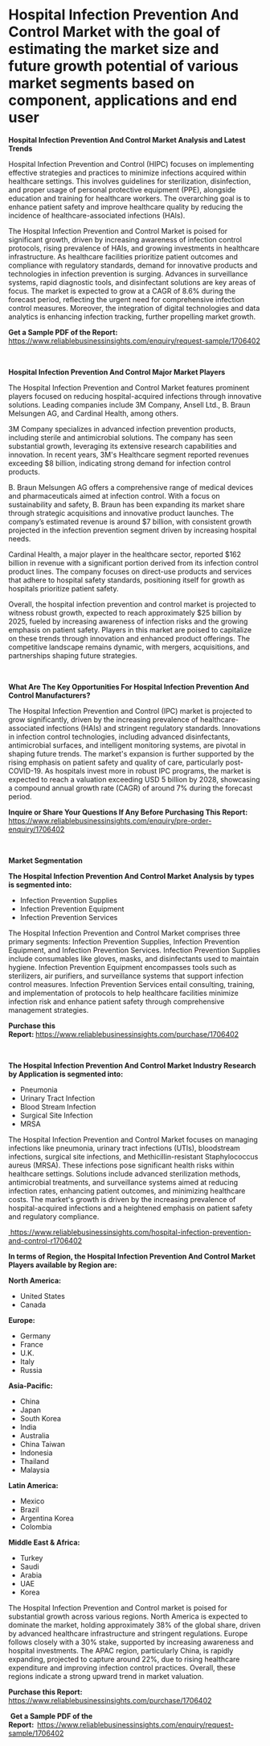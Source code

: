 <p><h1>Hospital Infection Prevention And Control Market with the goal of estimating the market size and future growth potential of various market segments based on component, applications and end user</h1></p><p><strong>Hospital Infection Prevention And Control Market Analysis and Latest Trends</strong></p>
<p><p>Hospital Infection Prevention and Control (HIPC) focuses on implementing effective strategies and practices to minimize infections acquired within healthcare settings. This involves guidelines for sterilization, disinfection, and proper usage of personal protective equipment (PPE), alongside education and training for healthcare workers. The overarching goal is to enhance patient safety and improve healthcare quality by reducing the incidence of healthcare-associated infections (HAIs).</p><p>The Hospital Infection Prevention and Control Market is poised for significant growth, driven by increasing awareness of infection control protocols, rising prevalence of HAIs, and growing investments in healthcare infrastructure. As healthcare facilities prioritize patient outcomes and compliance with regulatory standards, demand for innovative products and technologies in infection prevention is surging. Advances in surveillance systems, rapid diagnostic tools, and disinfectant solutions are key areas of focus. The market is expected to grow at a CAGR of 8.6% during the forecast period, reflecting the urgent need for comprehensive infection control measures. Moreover, the integration of digital technologies and data analytics is enhancing infection tracking, further propelling market growth.</p></p>
<p><strong>Get a Sample PDF of the Report:&nbsp;</strong> <a href="https://www.reliablebusinessinsights.com/enquiry/request-sample/1706402?utm_campaign=84&utm_medium=2&utm_source=Github&utm_content=ia&utm_term=12042025&utm_id=hospital-infection-prevention-and-control">https://www.reliablebusinessinsights.com/enquiry/request-sample/1706402</a></p>
<p>&nbsp;</p>
<p><strong>Hospital Infection Prevention And Control Major Market Players</strong></p>
<p><p>The Hospital Infection Prevention and Control Market features prominent players focused on reducing hospital-acquired infections through innovative solutions. Leading companies include 3M Company, Ansell Ltd., B. Braun Melsungen AG, and Cardinal Health, among others.</p><p>3M Company specializes in advanced infection prevention products, including sterile and antimicrobial solutions. The company has seen substantial growth, leveraging its extensive research capabilities and innovation. In recent years, 3M's Healthcare segment reported revenues exceeding $8 billion, indicating strong demand for infection control products.</p><p>B. Braun Melsungen AG offers a comprehensive range of medical devices and pharmaceuticals aimed at infection control. With a focus on sustainability and safety, B. Braun has been expanding its market share through strategic acquisitions and innovative product launches. The company’s estimated revenue is around $7 billion, with consistent growth projected in the infection prevention segment driven by increasing hospital needs.</p><p>Cardinal Health, a major player in the healthcare sector, reported $162 billion in revenue with a significant portion derived from its infection control product lines. The company focuses on direct-use products and services that adhere to hospital safety standards, positioning itself for growth as hospitals prioritize patient safety.</p><p>Overall, the hospital infection prevention and control market is projected to witness robust growth, expected to reach approximately $25 billion by 2025, fueled by increasing awareness of infection risks and the growing emphasis on patient safety. Players in this market are poised to capitalize on these trends through innovation and enhanced product offerings. The competitive landscape remains dynamic, with mergers, acquisitions, and partnerships shaping future strategies.</p></p>
<p>&nbsp;</p>
<p><strong>What Are The Key Opportunities For Hospital Infection Prevention And Control Manufacturers?</strong></p>
<p><p>The Hospital Infection Prevention and Control (IPC) market is projected to grow significantly, driven by the increasing prevalence of healthcare-associated infections (HAIs) and stringent regulatory standards. Innovations in infection control technologies, including advanced disinfectants, antimicrobial surfaces, and intelligent monitoring systems, are pivotal in shaping future trends. The market's expansion is further supported by the rising emphasis on patient safety and quality of care, particularly post-COVID-19. As hospitals invest more in robust IPC programs, the market is expected to reach a valuation exceeding USD 5 billion by 2028, showcasing a compound annual growth rate (CAGR) of around 7% during the forecast period.</p></p>
<p><strong>Inquire or Share Your Questions If Any Before Purchasing This Report:</strong> <a href="https://www.reliablebusinessinsights.com/enquiry/pre-order-enquiry/1706402?utm_campaign=84&utm_medium=2&utm_source=Github&utm_content=ia&utm_term=12042025&utm_id=hospital-infection-prevention-and-control">https://www.reliablebusinessinsights.com/enquiry/pre-order-enquiry/1706402</a></p>
<p>&nbsp;</p>
<p><strong>Market Segmentation</strong></p>
<p><strong>The Hospital Infection Prevention And Control Market Analysis by types is segmented into:</strong></p>
<p><ul><li>Infection Prevention Supplies</li><li>Infection Prevention Equipment</li><li>Infection Prevention Services</li></ul></p>
<p><p>The Hospital Infection Prevention and Control Market comprises three primary segments: Infection Prevention Supplies, Infection Prevention Equipment, and Infection Prevention Services. Infection Prevention Supplies include consumables like gloves, masks, and disinfectants used to maintain hygiene. Infection Prevention Equipment encompasses tools such as sterilizers, air purifiers, and surveillance systems that support infection control measures. Infection Prevention Services entail consulting, training, and implementation of protocols to help healthcare facilities minimize infection risk and enhance patient safety through comprehensive management strategies.</p></p>
<p><strong>Purchase this Report:&nbsp;</strong><a href="https://www.reliablebusinessinsights.com/purchase/1706402?utm_campaign=84&utm_medium=2&utm_source=Github&utm_content=ia&utm_term=12042025&utm_id=hospital-infection-prevention-and-control">https://www.reliablebusinessinsights.com/purchase/1706402</a></p>
<p>&nbsp;</p>
<p><strong>The Hospital Infection Prevention And Control Market Industry Research by Application is segmented into:</strong></p>
<p><ul><li>Pneumonia</li><li>Urinary Tract Infection</li><li>Blood Stream Infection</li><li>Surgical Site Infection</li><li>MRSA</li></ul></p>
<p><p>The Hospital Infection Prevention and Control Market focuses on managing infections like pneumonia, urinary tract infections (UTIs), bloodstream infections, surgical site infections, and Methicillin-resistant Staphylococcus aureus (MRSA). These infections pose significant health risks within healthcare settings. Solutions include advanced sterilization methods, antimicrobial treatments, and surveillance systems aimed at reducing infection rates, enhancing patient outcomes, and minimizing healthcare costs. The market's growth is driven by the increasing prevalence of hospital-acquired infections and a heightened emphasis on patient safety and regulatory compliance.</p></p>
<p><a href="https://www.reliablebusinessinsights.com/hospital-infection-prevention-and-control-r1706402?utm_campaign=84&utm_medium=2&utm_source=Github&utm_content=ia&utm_term=12042025&utm_id=hospital-infection-prevention-and-control">&nbsp;https://www.reliablebusinessinsights.com/hospital-infection-prevention-and-control-r1706402</a></p>
<p><strong>In terms of Region, the Hospital Infection Prevention And Control Market Players available by Region are:</strong></p>
<p>
    <p> <strong> North America: </strong>
        <ul>
            <li>United States</li>
            <li>Canada</li>
        </ul>
        </p> 
    <p> <strong> Europe: </strong>
        <ul>
            <li>Germany</li>
            <li>France</li>
            <li>U.K.</li>
            <li>Italy</li>
            <li>Russia</li>
        </ul>
        </p> 
    <p> <strong> Asia-Pacific: </strong>
        <ul>
            <li>China</li>
            <li>Japan</li>
            <li>South Korea</li>
            <li>India</li>
            <li>Australia</li>
            <li>China Taiwan</li>
            <li>Indonesia</li>
            <li>Thailand</li>
            <li>Malaysia</li>
        </ul>
        </p> 
    <p> <strong> Latin America: </strong>
        <ul>
            <li>Mexico</li>
            <li>Brazil</li>
            <li>Argentina Korea</li>
            <li>Colombia</li>
        </ul>
        </p> 
    <p> <strong> Middle East & Africa: </strong>
        <ul>
            <li>Turkey</li>
            <li>Saudi</li>
            <li>Arabia</li>
            <li>UAE</li>
            <li>Korea</li>
        </ul>
    </p>
    </p>
<p><p>The Hospital Infection Prevention and Control market is poised for substantial growth across various regions. North America is expected to dominate the market, holding approximately 38% of the global share, driven by advanced healthcare infrastructure and stringent regulations. Europe follows closely with a 30% stake, supported by increasing awareness and hospital investments. The APAC region, particularly China, is rapidly expanding, projected to capture around 22%, due to rising healthcare expenditure and improving infection control practices. Overall, these regions indicate a strong upward trend in market valuation.</p></p>
<p><strong>Purchase this Report: </strong><a href="https://www.reliablebusinessinsights.com/purchase/1706402?utm_campaign=84&utm_medium=2&utm_source=Github&utm_content=ia&utm_term=12042025&utm_id=hospital-infection-prevention-and-control">https://www.reliablebusinessinsights.com/purchase/1706402</a></p>
<p>&nbsp;<strong>Get a Sample PDF of the Report:&nbsp;&nbsp;</strong><a href="https://www.reliablebusinessinsights.com/enquiry/request-sample/1706402?utm_campaign=84&utm_medium=2&utm_source=Github&utm_content=ia&utm_term=12042025&utm_id=hospital-infection-prevention-and-control">https://www.reliablebusinessinsights.com/enquiry/request-sample/1706402</a></p>
<p><strong></strong></p>
<p><p></p><p></p><p></p></p>